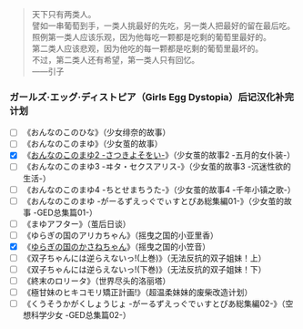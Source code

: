 > 天下只有两类人。  
> 譬如一串葡萄到手，一类人挑最好的先吃，另一类人把最好的留在最后吃。  
> 照例第一类人应该乐观，因为他每吃一颗都是吃剩的葡萄里最好的。  
> 第二类人应该悲观，因为他吃的每一颗都是吃剩的葡萄里最坏的。  
> 不过，第二类人还有希望，第一类人只有回忆。  
> ——引子

### ガールズ·エッグ·ディストピア（Girls Egg Dystopia）后记汉化补完计划

- [ ] 《おんなのこのひな》（少女绯奈的故事）
- [ ] 《おんなのこのまゆ》（少女茧的故事）
- [x] 《[おんなのこのまゆ2 -さつきよそをい-](mayu2.md)》（少女茧的故事2 -五月的女仆装-）
- [ ] 《おんなのこのまゆ3 -ヰタ・セクスアリス-》（少女茧的故事3 -沉迷性欲的生活-）
- [ ] 《おんなのこのまゆ4 -ちとせまちうた-》（少女茧的故事4 -千年小镇之歌-）
- [ ] 《おんなのこのまゆ -がーるずえっぐでぃすとぴあ総集編01-》（少女茧的故事 -GED总集篇01-）
- [ ] 《まゆアフター》（茧后日谈）
- [ ] 《ゆらぎの国のアリカちゃん》（摇曳之国的小亚里香）
- [x] 《[ゆらぎの国のかさねちゃん](kasane.md)》（摇曳之国的小笠音）
- [ ] 《双子ちゃんには逆らえないっ!(上巻)》（无法反抗的双子姐妹！上）
- [ ] 《双子ちゃんには逆らえないっ!(下巻)》（无法反抗的双子姐妹！下）
- [ ] 《終末のロリータ》（世界尽头的洛丽塔）
- [ ] 《極甘妹のヒキコモリ矯正計画!》（超温柔妹妹的废柴改造计划）
- [ ] 《くうそうかがくしょうじょ -がーるずえっぐでぃすとぴあ総集編02-》（空想科学少女 -GED总集篇02-）
